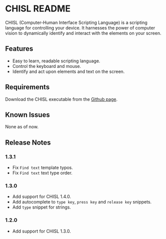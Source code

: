 # CHISL README
CHISL (Computer-Human Interface Scripting Language) is a scripting language for controlling your device. It harnesses the power of computer vision to dynamically identify and interact with the elements on your screen.

## Features
- Easy to learn, readable scripting language.
- Control the keyboard and mouse.
- Identify and act upon elements and text on the screen.

## Requirements

Download the CHISL executable from the [Github page](https://github.com/mtalyat/Computer-Human-Interface-Scripting-Language).

## Known Issues

None as of now.

## Release Notes

### 1.3.1

- Fix `Find text` template typos.
- Fix `Find text` text type order.

### 1.3.0

- Add support for CHISL 1.4.0.
- Add autocomplete to `type key`, `press key` and `release key` snippets.
- Add `type` snippet for strings.

### 1.2.0

- Add support for CHISL 1.3.0.
